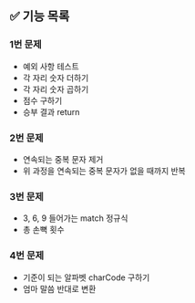 ## ✅ 기능 목록

### 1번 문제

- 예외 사항 테스트
- 각 자리 숫자 더하기
- 각 자리 숫자 곱하기
- 점수 구하기
- 승부 결과 return

### 2번 문제

- 연속되는 중복 문자 제거
- 위 과정을 연속되는 중복 문자가 없을 때까지 반복

### 3번 문제

- 3, 6, 9 들어가는 match 정규식
- 총 손뼉 횟수

### 4번 문제

- 기준이 되는 알파벳 charCode 구하기
- 엄마 말씀 반대로 변환
